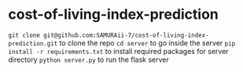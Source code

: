 # cost-of-living-index-prediction
``` git clone git@github.com:SAMURAii-7/cost-of-living-index-prediction.git ``` to clone the repo
``` cd server ``` to go inside the server
``` pip install -r requirements.txt ``` to install required packages for server directory
``` python server.py ``` to run the flask server
